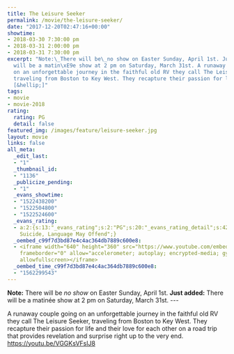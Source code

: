 ```yaml
---
title: The Leisure Seeker
permalink: /movie/the-leisure-seeker/
date: "2017-12-20T02:47:16+00:00"
showtime:
- 2018-03-30 7:30:00 pm
- 2018-03-31 2:00:00 pm
- 2018-03-31 7:30:00 pm
excerpt: "Note:\_There will be\_no show on Easter Sunday, April 1st. Just added:\_There
  will be a matin\xE9e show at 2 pm on Saturday, March 31st. A runaway couple going
  on an unforgettable journey in the faithful old RV they call The Leisure Seeker,
  traveling from Boston to Key West. They recapture their passion for life and their
  [&hellip;]"
tags:
- movie
- movie-2018
rating:
  rating: PG
  detail: false
featured_img: /images/feature/leisure-seeker.jpg
layout: movie
links: false
all_meta:
  _edit_last:
  - "1"
  _thumbnail_id:
  - "1136"
  _publicize_pending:
  - "1"
  _evans_showtime:
  - "1522438200"
  - "1522504800"
  - "1522524600"
  _evans_rating:
  - a:2:{s:13:"_evans_rating";s:2:"PG";s:20:"_evans_rating_detail";s:42:"Mature Theme,
    Suicide, Language May Offend";}
  _oembed_c99f7d3bd87e4c4ac364db7889c600e8:
  - <iframe width="640" height="360" src="https://www.youtube.com/embed/VGGKsVFslJ8?feature=oembed"
    frameborder="0" allow="accelerometer; autoplay; encrypted-media; gyroscope; picture-in-picture"
    allowfullscreen></iframe>
  _oembed_time_c99f7d3bd87e4c4ac364db7889c600e8:
  - "1562299543"
---
```


**Note:** There will be *no show* on Easter Sunday, April 1st. **Just added:** There will be a matinée show at 2 pm on Saturday, March 31st. ---

A runaway couple going on an unforgettable journey in the faithful old RV they call The Leisure Seeker, traveling from Boston to Key West. They recapture their passion for life and their love for each other on a road trip that provides revelation and surprise right up to the very end. https://youtu.be/VGGKsVFslJ8